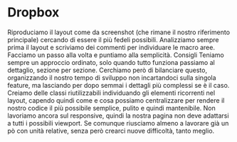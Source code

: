 # Dropbox

Riproduciamo il layout come da screenshot (che rimane il nostro riferimento principale) cercando di essere il più fedeli possibili. Analizziamo sempre prima il layout e scriviamo dei commenti per individuare le macro aree.
Facciamo un passo alla volta e puntiamo alla semplicità.
Consigli
Teniamo sempre un approccio ordinato, solo quando tutto funziona passiamo al dettaglio, sezione per sezione.
Cerchiamo però di bilanciare questo, organizzando il nostro tempo di sviluppo non incartandoci sulla singola feature, ma lasciando per dopo semmai i dettagli più complessi se è il caso. Creiamo delle classi riutilizzabili individuando gli elementi ricorrenti nel layout, capendo quindi come e cosa possiamo centralizzare per rendere il nostro codice il più possibile semplice, pulito e quindi mantenibile.
Non lavoriamo ancora sul responsive, quindi la nostra pagina non deve adattarsi a tutti i possibili viewport.
Se comunque riusciamo almeno a lavorare già un pò con unità relative, senza però crearci nuove difficoltà, tanto meglio.
